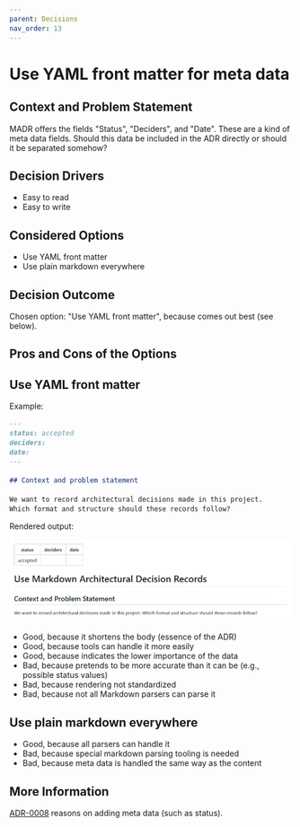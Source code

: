 ```yaml
---
parent: Decisions
nav_order: 13
---
```

# Use YAML front matter for meta data

## Context and Problem Statement

MADR offers the fields "Status", "Deciders", and "Date".
These are a kind of meta data fields.
Should this data be included in the ADR directly or should it be separated somehow?

## Decision Drivers

* Easy to read
* Easy to write

## Considered Options

* Use YAML front matter
* Use plain markdown everywhere

## Decision Outcome

Chosen option: "Use YAML front matter", because comes out best (see below).

## Pros and Cons of the Options

## Use YAML front matter

Example:

```markdown
---
status: accepted
deciders:
date:
---

## Context and problem statement

We want to record architectural decisions made in this project.
Which format and structure should these records follow?
```

Rendered output:

![adr-013 rendered output](0013-example.png)

* Good, because it shortens the body (essence of the ADR)
* Good, because tools can handle it more easily
* Good, because indicates the lower importance of the data
* Bad, because pretends to be more accurate than it can be (e.g., possible status values)
* Bad, because rendering not standardized
* Bad, because not all Markdown parsers can parse it

## Use plain markdown everywhere

* Good, because all parsers can handle it
* Bad, because special markdown parsing tooling is needed
* Bad, because meta data is handled the same way as the content

## More Information

[ADR-0008](0008-add-status-field.md) reasons on adding meta data (such as status).

<!-- markdownlint-disable-file MD013 -->
